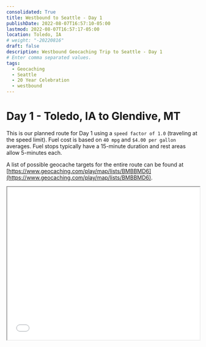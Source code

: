 ```yaml
---
consolidated: True
title: Westbound to Seattle - Day 1
publishDate: 2022-08-07T16:57:10-05:00
lastmod: 2022-08-07T16:57:17-05:00
location: Toledo, IA
# weight: "-20220816"
draft: false
description: Westbound Geocaching Trip to Seattle - Day 1
# Enter comma separated values.
tags:
  - Geocaching
  - Seattle
  - 20 Year Celebration
  - westbound
---
```


# Day 1 - Toledo, IA to Glendive, MT   

This is our planned route for Day 1 using a `speed factor of 1.0` (traveling at the speed limit).  Fuel cost is based on `40 mpg` and `$4.00 per gallon` averages.  Fuel stops typically have a 15-minute duration and rest areas allow 5-minutes each. 

A list of possible geocache targets for the entire route can be found at [https://www.geocaching.com/play/map/lists/BMBBMD6](https://www.geocaching.com/play/map/lists/BMBBMD6).  

<iframe src="/html/Westbound-Day-1.html" style="width: 100%; height: 400px; border:1;" title="Westbound Day 1"></iframe>